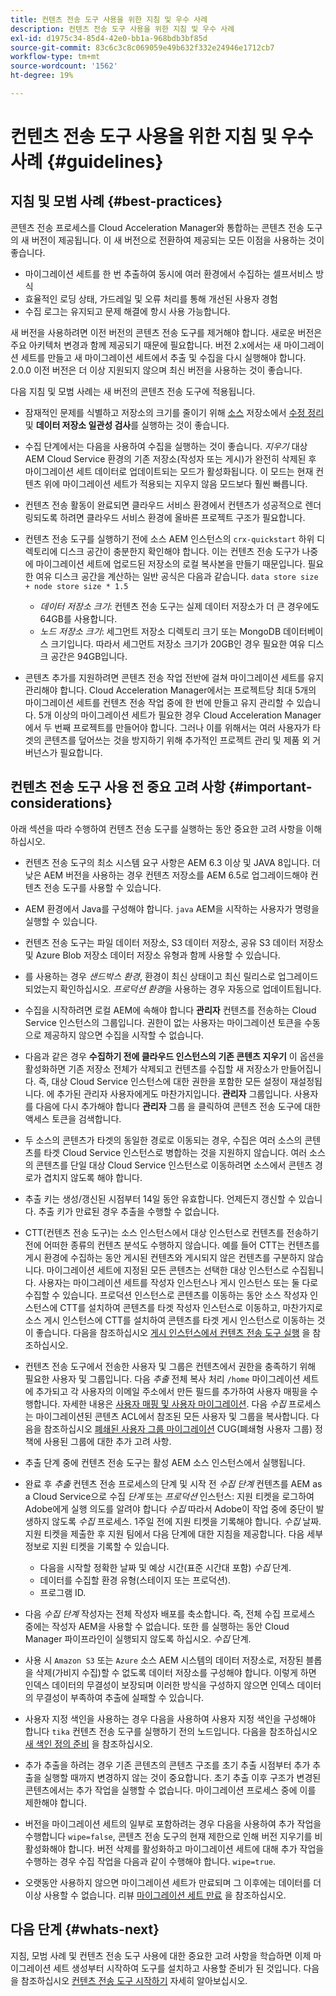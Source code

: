 ```yaml
---
title: 컨텐츠 전송 도구 사용을 위한 지침 및 우수 사례
description: 컨텐츠 전송 도구 사용을 위한 지침 및 우수 사례
exl-id: d1975c34-85d4-42e0-bb1a-968bdb3bf85d
source-git-commit: 83c6c3c8c069059e49b632f332e24946e1712cb7
workflow-type: tm+mt
source-wordcount: '1562'
ht-degree: 19%

---
```


# 컨텐츠 전송 도구 사용을 위한 지침 및 우수 사례 {#guidelines}

## 지침 및 모범 사례 {#best-practices}

<!-- Alexandru: hiding for now

>[!CONTEXTUALHELP]
>id="aemcloud_ctt_guidelines"
>title="Guidelines and Best Practices"
>abstract="Review guidelines and best practices to use the Content Transfer tool including revision cleanup tasks, Disk space considerations and more."
>additional-url="https://experienceleague.adobe.com/docs/experience-manager-cloud-service/content/migration-journey/cloud-migration/content-transfer-tool/getting-started-content-transfer-tool.html" text="Important Considerations for using Content Transfer Tool"
>additional-url="https://experienceleague.adobe.com/docs/experience-manager-cloud-service/content/migration-journey/cloud-migration/content-transfer-tool/user-mapping-and-migration.md#important-considerations" text="Important Considerations when Mapping and Migrating Users" 

-->

콘텐츠 전송 프로세스를 Cloud Acceleration Manager와 통합하는 콘텐츠 전송 도구의 새 버전이 제공됩니다. 이 새 버전으로 전환하여 제공되는 모든 이점을 사용하는 것이 좋습니다.

* 마이그레이션 세트를 한 번 추출하여 동시에 여러 환경에서 수집하는 셀프서비스 방식
* 효율적인 로딩 상태, 가드레일 및 오류 처리를 통해 개선된 사용자 경험
* 수집 로그는 유지되고 문제 해결에 항시 사용 가능합니다.

새 버전을 사용하려면 이전 버전의 콘텐츠 전송 도구를 제거해야 합니다. 새로운 버전은 주요 아키텍처 변경과 함께 제공되기 때문에 필요합니다. 버전 2.x에서는 새 마이그레이션 세트를 만들고 새 마이그레이션 세트에서 추출 및 수집을 다시 실행해야 합니다.
2.0.0 이전 버전은 더 이상 지원되지 않으며 최신 버전을 사용하는 것이 좋습니다.

다음 지침 및 모범 사례는 새 버전의 콘텐츠 전송 도구에 적용됩니다.

* 잠재적인 문제를 식별하고 저장소의 크기를 줄이기 위해 [소스](https://experienceleague.adobe.com/docs/experience-manager-65/deploying/deploying/revision-cleanup.html) 저장소에서 [수정 정리](https://helpx.adobe.com/kr/experience-manager/kb/How-to-run-a-datastore-consistency-check-via-oak-run-AEM.html) 및 **데이터 저장소 일관성 검사**&#x200B;를 실행하는 것이 좋습니다.

* 수집 단계에서는 다음을 사용하여 수집을 실행하는 것이 좋습니다. *지우기* 대상 AEM Cloud Service 환경의 기존 저장소(작성자 또는 게시)가 완전히 삭제된 후 마이그레이션 세트 데이터로 업데이트되는 모드가 활성화됩니다. 이 모드는 현재 컨텐츠 위에 마이그레이션 세트가 적용되는 지우지 않음 모드보다 훨씬 빠릅니다.

* 컨텐츠 전송 활동이 완료되면 클라우드 서비스 환경에서 컨텐츠가 성공적으로 렌더링되도록 하려면 클라우드 서비스 환경에 올바른 프로젝트 구조가 필요합니다.

* 컨텐츠 전송 도구를 실행하기 전에 소스 AEM 인스턴스의 `crx-quickstart` 하위 디렉토리에 디스크 공간이 충분한지 확인해야 합니다. 이는 컨텐츠 전송 도구가 나중에 마이그레이션 세트에 업로드된 저장소의 로컬 복사본을 만들기 때문입니다.
필요한 여유 디스크 공간을 계산하는 일반 공식은 다음과 같습니다.
  `data store size + node store size * 1.5`

   * *데이터 저장소 크기*: 컨텐츠 전송 도구는 실제 데이터 저장소가 더 큰 경우에도 64GB를 사용합니다.
   * *노드 저장소 크기*: 세그먼트 저장소 디렉토리 크기 또는 MongoDB 데이터베이스 크기입니다.
따라서 세그먼트 저장소 크기가 20GB인 경우 필요한 여유 디스크 공간은 94GB입니다.

* 콘텐츠 추가를 지원하려면 콘텐츠 전송 작업 전반에 걸쳐 마이그레이션 세트를 유지 관리해야 합니다. Cloud Acceleration Manager에서는 프로젝트당 최대 5개의 마이그레이션 세트를 컨텐츠 전송 작업 중에 한 번에 만들고 유지 관리할 수 있습니다. 5개 이상의 마이그레이션 세트가 필요한 경우 Cloud Acceleration Manager에서 두 번째 프로젝트를 만들어야 합니다. 그러나 이를 위해서는 여러 사용자가 타겟의 콘텐츠를 덮어쓰는 것을 방지하기 위해 추가적인 프로젝트 관리 및 제품 외 거버넌스가 필요합니다.

## 컨텐츠 전송 도구 사용 전 중요 고려 사항 {#important-considerations}

아래 섹션을 따라 수행하여 컨텐츠 전송 도구를 실행하는 동안 중요한 고려 사항을 이해하십시오.

* 컨텐츠 전송 도구의 최소 시스템 요구 사항은 AEM 6.3 이상 및 JAVA 8입니다. 더 낮은 AEM 버전을 사용하는 경우 컨텐츠 저장소를 AEM 6.5로 업그레이드해야 컨텐츠 전송 도구를 사용할 수 있습니다.

* AEM 환경에서 Java를 구성해야 합니다. `java` AEM을 시작하는 사용자가 명령을 실행할 수 있습니다.

* 컨텐츠 전송 도구는 파일 데이터 저장소, S3 데이터 저장소, 공유 S3 데이터 저장소 및 Azure Blob 저장소 데이터 저장소 유형과 함께 사용할 수 있습니다.

* 를 사용하는 경우 *샌드박스 환경*, 환경이 최신 상태이고 최신 릴리스로 업그레이드되었는지 확인하십시오. *프로덕션 환경*&#x200B;을 사용하는 경우 자동으로 업데이트됩니다.

* 수집을 시작하려면 로컬 AEM에 속해야 합니다 **관리자** 컨텐츠를 전송하는 Cloud Service 인스턴스의 그룹입니다. 권한이 없는 사용자는 마이그레이션 토큰을 수동으로 제공하지 않으면 수집을 시작할 수 없습니다.

* 다음과 같은 경우 **수집하기 전에 클라우드 인스턴스의 기존 콘텐츠 지우기** 이 옵션을 활성화하면 기존 저장소 전체가 삭제되고 컨텐츠를 수집할 새 저장소가 만들어집니다. 즉, 대상 Cloud Service 인스턴스에 대한 권한을 포함한 모든 설정이 재설정됩니다. 에 추가된 관리자 사용자에게도 마찬가지입니다. **관리자** 그룹입니다. 사용자를 다음에 다시 추가해야 합니다 **관리자** 그룹 을 클릭하여 콘텐츠 전송 도구에 대한 액세스 토큰을 검색합니다.

* 두 소스의 콘텐츠가 타겟의 동일한 경로로 이동되는 경우, 수집은 여러 소스의 콘텐츠를 타겟 Cloud Service 인스턴스로 병합하는 것을 지원하지 않습니다. 여러 소스의 콘텐츠를 단일 대상 Cloud Service 인스턴스로 이동하려면 소스에서 콘텐츠 경로가 겹치지 않도록 해야 합니다.

* 추출 키는 생성/갱신된 시점부터 14일 동안 유효합니다. 언제든지 갱신할 수 있습니다. 추출 키가 만료된 경우 추출을 수행할 수 없습니다.

* CTT(컨텐츠 전송 도구)는 소스 인스턴스에서 대상 인스턴스로 컨텐츠를 전송하기 전에 어떠한 종류의 컨텐츠 분석도 수행하지 않습니다. 예를 들어 CTT는 컨텐츠를 게시 환경에 수집하는 동안 게시된 컨텐츠와 게시되지 않은 컨텐츠를 구분하지 않습니다. 마이그레이션 세트에 지정된 모든 콘텐츠는 선택한 대상 인스턴스로 수집됩니다. 사용자는 마이그레이션 세트를 작성자 인스턴스나 게시 인스턴스 또는 둘 다로 수집할 수 있습니다. 프로덕션 인스턴스로 콘텐츠를 이동하는 동안 소스 작성자 인스턴스에 CTT를 설치하여 콘텐츠를 타겟 작성자 인스턴스로 이동하고, 마찬가지로 소스 게시 인스턴스에 CTT를 설치하여 콘텐츠를 타겟 게시 인스턴스로 이동하는 것이 좋습니다. 다음을 참조하십시오 [게시 인스턴스에서 컨텐츠 전송 도구 실행](https://experienceleague.adobe.com/docs/experience-manager-cloud-service/content/migration-journey/cloud-migration/content-transfer-tool/getting-started-content-transfer-tool.html#running-tool) 을 참조하십시오.

* 컨텐츠 전송 도구에서 전송한 사용자 및 그룹은 컨텐츠에서 권한을 충족하기 위해 필요한 사용자 및 그룹입니다. 다음 _추출_ 전체 복사 처리 `/home` 마이그레이션 세트에 추가되고 각 사용자의 이메일 주소에서 만든 필드를 추가하여 사용자 매핑을 수행합니다. 자세한 내용은 [사용자 매핑 및 사용자 마이그레이션](/help/journey-migration/content-transfer-tool/using-content-transfer-tool/user-mapping-and-migration.md). 다음 _수집_ 프로세스는 마이그레이션된 콘텐츠 ACL에서 참조된 모든 사용자 및 그룹을 복사합니다. 다음을 참조하십시오 [폐쇄된 사용자 그룹 마이그레이션](/help/journey-migration/content-transfer-tool/using-content-transfer-tool/closed-user-groups-migration.md) CUG(폐쇄형 사용자 그룹) 정책에 사용된 그룹에 대한 추가 고려 사항.

* 추출 단계 중에 컨텐츠 전송 도구는 활성 AEM 소스 인스턴스에서 실행됩니다.

* 완료 후 *추출* 컨텐츠 전송 프로세스의 단계 및 시작 전 *수집 단계* 컨텐츠를 AEM as a Cloud Service으로 수집 *단계* 또는 *프로덕션* 인스턴스: 지원 티켓을 로그하여 Adobe에게 실행 의도를 알려야 합니다 *수집* 따라서 Adobe이 작업 중에 중단이 발생하지 않도록 *수집* 프로세스. 1주일 전에 지원 티켓을 기록해야 합니다. *수집* 날짜. 지원 티켓을 제출한 후 지원 팀에서 다음 단계에 대한 지침을 제공합니다. 다음 세부 정보로 지원 티켓을 기록할 수 있습니다.

   * 다음을 시작할 정확한 날짜 및 예상 시간(표준 시간대 포함) *수집* 단계.
   * 데이터를 수집할 환경 유형(스테이지 또는 프로덕션).
   * 프로그램 ID.

* 다음 *수집 단계* 작성자는 전체 작성자 배포를 축소합니다. 즉, 전체 수집 프로세스 중에는 작성자 AEM을 사용할 수 없습니다. 또한 를 실행하는 동안 Cloud Manager 파이프라인이 실행되지 않도록 하십시오. *수집* 단계.

* 사용 시 `Amazon S3` 또는 `Azure` 소스 AEM 시스템의 데이터 저장소로, 저장된 블롭을 삭제(가비지 수집)할 수 없도록 데이터 저장소를 구성해야 합니다. 이렇게 하면 인덱스 데이터의 무결성이 보장되며 이러한 방식을 구성하지 않으면 인덱스 데이터의 무결성이 부족하여 추출에 실패할 수 있습니다.

* 사용자 지정 색인을 사용하는 경우 다음을 사용하여 사용자 지정 색인을 구성해야 합니다 `tika` 컨텐츠 전송 도구를 실행하기 전의 노드입니다. 다음을 참조하십시오 [새 색인 정의 준비](https://experienceleague.adobe.com/docs/experience-manager-cloud-service/operations/indexing.html#preparing-the-new-index-definition) 을 참조하십시오.

* 추가 추출을 하려는 경우 기존 콘텐츠의 콘텐츠 구조를 초기 추출 시점부터 추가 추출을 실행할 때까지 변경하지 않는 것이 중요합니다. 초기 추출 이후 구조가 변경된 콘텐츠에서는 추가 작업을 실행할 수 없습니다. 마이그레이션 프로세스 중에 이를 제한해야 합니다.

* 버전을 마이그레이션 세트의 일부로 포함하려는 경우 다음을 사용하여 추가 작업을 수행합니다 `wipe=false`, 콘텐츠 전송 도구의 현재 제한으로 인해 버전 지우기를 비활성화해야 합니다. 버전 삭제를 활성화하고 마이그레이션 세트에 대해 추가 작업을 수행하는 경우 수집 작업을 다음과 같이 수행해야 합니다. `wipe=true`.

* 오랫동안 사용하지 않으면 마이그레이션 세트가 만료되며 그 이후에는 데이터를 더 이상 사용할 수 없습니다. 리뷰 [마이그레이션 세트 만료](https://experienceleague.adobe.com/docs/experience-manager-cloud-service/content/migration-journey/cloud-migration/content-transfer-tool/overview-content-transfer-tool.html#migration-set-expiry) 을 참조하십시오.

## 다음 단계 {#whats-next}

지침, 모범 사례 및 컨텐츠 전송 도구 사용에 대한 중요한 고려 사항을 학습하면 이제 마이그레이션 세트 생성부터 시작하여 도구를 설치하고 사용할 준비가 된 것입니다. 다음을 참조하십시오 [컨텐츠 전송 도구 시작하기](/help/journey-migration/content-transfer-tool/using-content-transfer-tool/getting-started-content-transfer-tool.md) 자세히 알아보십시오.
